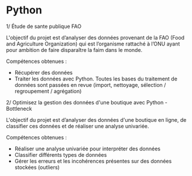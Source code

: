 # Python

1/ Étude de sante publique FAO

L'objectif du projet est d’analyser des données provenant de la FAO (Food and Agriculture Organization) qui est l’organisme rattaché à l’ONU ayant pour ambition de faire disparaître la faim dans le monde.

Compétences obtenues : 
- Récupérer des données 
- Traiter les données avec Python. Toutes les bases du traitement de données sont passées en revue (import, nettoyage, sélection / regroupement / agrégation)






2/ Optimisez la gestion des données d'une boutique avec Python - Bottleneck

L'objectif du projet est d’analyser des données d'une boutique en ligne, de classifier ces données et de réaliser une analyse univariée.

Compétences obtenues : 
- Réaliser une analyse univariée pour interpréter des données
- Classifier différents types de données
- Gérer les erreurs et les incohérences présentes sur des données stockées (outliers)


